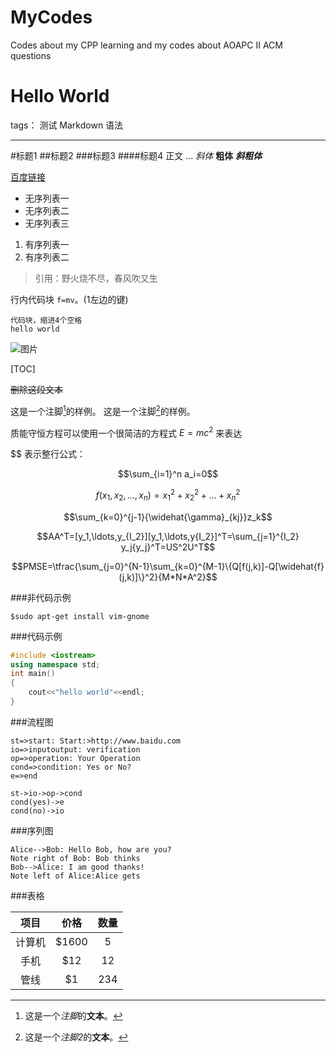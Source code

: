 MyCodes
=======
Codes about my CPP learning and my codes about AOAPC II ACM questions

# Hello World

tags： 测试 Markdown 语法

---
#标题1
##标题2
###标题3
####标题4
正文
...
*斜体*
**粗体**
***斜粗体***



[百度链接](http://www.baidu.com/)

- 无序列表一
- 无序列表二
- 无序列表三

1. 有序列表一
2. 有序列表二

>引用：野火烧不尽，春风吹又生

行内代码块 `f=mv`。(1左边的键)


    代码块，缩进4个空格
    hello world

![图片](https://www.baidu.com/img/bd_logo1.png)

[TOC]

~~删除这段文本~~

这是一个注脚[^footnote1]的样例。
这是一个注脚[^footnote2]的样例。

质能守恒方程可以使用一个很简洁的方程式 $E=mc^2$ 来表达

$$ 表示整行公式：

$$\sum_{i=1}^n a_i=0$$

$$f(x_1,x_2,\ldots,x_n)=x_1^2+x_2^2+\ldots+x_n^2$$

$$\sum_{k=0}^{j-1}{\widehat{\gamma}_{kj}}z_k$$

$$AA^T=[y_1,\ldots,y_{I_2}][y_1,\ldots,y{I_2}]^T=\sum_{j=1}^{I_2} y_j{y_j}^T=US^2U^T$$

$$PMSE=\tfrac{\sum_{j=0}^{N-1}\sum_{k=0}^{M-1}\{Q[f(j,k)]-Q[\widehat{f}(j,k)]\}^2}{M*N*A^2}$$

###非代码示例
```
$sudo apt-get install vim-gnome
```

###代码示例
```cpp
#include <iostream>
using namespace std;
int main()
{
    cout<<"hello world"<<endl;
}
```


###流程图

```flow 
st=>start: Start:>http://www.baidu.com
io=>inputoutput: verification 
op=>operation: Your Operation 
cond=>condition: Yes or No? 
e=>end

st->io->op->cond
cond(yes)->e
cond(no)->io
```

###序列图

```seq 
Alice-->Bob: Hello Bob, how are you? 
Note right of Bob: Bob thinks 
Bob-->Alice: I am good thanks! 
Note left of Alice:Alice gets
```

###表格

|项目|价格|数量|
|:------:|:---:|:---:|
|计算机|$1600|5|
|手机|$12|12|
|管线|$1|234|




[^footnote1]:这是一个*注脚*的**文本**。

[^footnote2]:这是一个*注脚2*的**文本**。